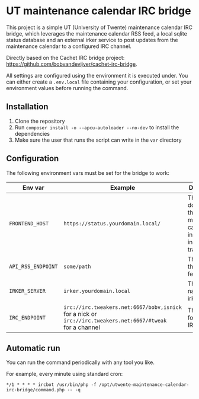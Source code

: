 # UT maintenance calendar IRC bridge

This project is a simple UT (University of Twente) maintenance calendar IRC bridge, which leverages the maintenance calendar RSS feed, a local sqlite status database and an external irker service to post updates from the maintenance calendar to a configured IRC channel.

Directly based on the Cachet IRC bridge project: https://github.com/bobvandevijver/cachet-irc-bridge.

All settings are configured using the environment it is executed under. You can either create a `.env.local` file containing your configuration, or set your environment values before running the command.

## Installation

1. Clone the repository
2. Run `composer install -o --apcu-autoloader --no-dev` to install the dependencies
3. Make sure the user that runs the script can write in the `var` directory

## Configuration

The following environment vars must be set for the bridge to work:

| Env var            | Example                                                                                                                | Description                                                                      |
|--------------------|------------------------------------------------------------------------------------------------------------------------|----------------------------------------------------------------------------------|
| `FRONTEND_HOST`    | `https://status.yourdomain.local/`                                                                                     | The base domain of the maintenance calendar instance, including a trailing slash |
| `API_RSS_ENDPOINT` | `some/path`                                                                                                            | The path of the RSS feed                                                         |
| `IRKER_SERVER`     | `irker.yourdomain.local`                                                                                               | The dns name of the irker server                                                 |
| `IRC_ENDPOINT`     | `irc://irc.tweakers.net:6667/bobv,isnick` <br>for a nick or <br>`irc://irc.tweakers.net:6667/#tweak` <br>for a channel | The irker formatted IRC endpoint                                                 |

## Automatic run

You can run the command periodically with any tool you like.

For example, every minute using standard cron:

```
*/1 * * * * ircbot /usr/bin/php -f /opt/utwente-maintenance-calendar-irc-bridge/command.php -- -q
```
